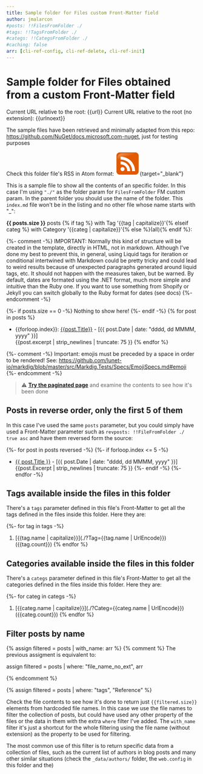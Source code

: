 ```yaml
---
title: Sample folder for Files custom Front-Matter field
author: jmalarcon
#posts: !!FilesFromFolder ./
#tags: !!TagsFromFolder ./
#categs: !!CategsFromFolder ./
#caching: false
arr: [cli-ref-config, cli-ref-delete, cli-ref-init]
---
```


# Sample folder for Files obtained from a custom Front-Matter field

Current URL relative to the root: {{url}}
Current URL relative to the root (no extension): {{urlnoext}}

The sample files have been retrieved and minimally adapted from this repo: https://github.com/NuGet/docs.microsoft.com-nuget, just for testing purposes

Check this folder file's RSS in Atom format: [![Atom Feed](media/rss.png)](./feed){target="_blank"}

This is a sample file to show all the contents of an specific folder. In this case I'm using `"./"` as the folder param for `FilesFromFolder` FM custom param. In the parent folder you should use the name of the folder. This `index.md` file won't be in the listing and no other file whose name starts with "_":

**{{ posts.size }}** posts {% if tag %}&nbsp;with Tag '{{tag | capitalize}}'{% elseif categ %}&nbsp;with Category '{{categ | capitalize}}'{% else %}(all){% endif %}:

{%- comment -%}
IMPORTANT: Normally this kind of structure will be created in the template, directly in HTML, not in markdown. Although I've done my best to prevent this, in general, using Liquid tags for iteration or conditional intertwined with Markdown could be pretty tricky and could lead to weird results because of unexpected paragraphs generated around liquid tags, etc. It should not happen with the measures taken, but be warned.
By default, dates are formated using the .NET format, much more simple and intuitive than the Ruby one. If you want to use something from Shopify or Jekyll you can switch globally to the Ruby format for dates (see docs)
{%- endcomment -%}

{%- if posts.size == 0 -%}
Nothing to show here!
{%- endif -%}
{% for post in posts %}
- {{forloop.index}}: [{{post.Title}}]({{post.URL}}) - [{{ post.Date | date: "dddd, dd MMMM, yyyy" }}]<br>{{post.excerpt | strip_newlines | truncate: 75 }}
{% endfor %}

{%- comment -%}
Important: emojis must be preceded by a space in order to be rendered!
See: https://github.com/lunet-io/markdig/blob/master/src/Markdig.Tests/Specs/EmojiSpecs.md#emoji
{%- endcomment -%}

> :warning: **[Try the paginated page](page/1)** and examine the contents to see how it's been done

## Posts in reverse order, only the first 5 of them

In this case I've used the same `posts` parameter, but you could simply have used a Front-Matter parameter such as `revposts: !!FileFromFolder ./ true asc` and have them reversed form the source:

{%- for post in posts reversed -%}
{%- if forloop.index <= 5 -%}
- [{{ post.Title }}]({{post.URL}}) - [{{ post.Date | date: "dddd, dd MMMM, yyyy" }}]<br>{{post.Excerpt | strip_newlines | truncate: 75 }}
{%- endif -%}
{%- endfor -%}

## Tags available inside the files in this folder

There's a `tags` parameter defined in this file's Front-Matter to get all the tags defined in the files inside this folder. Here they are:

{%- for tag in tags -%}
1. [{{tag.name | capitalize}}](./?Tag={{tag.name | UrlEncode}}) ({{tag.count}})
{% endfor %}

## Categories available inside the files in this folder

There's a `categs` parameter defined in this file's Front-Matter to get all the categories defined in the files inside this folder. Here they are:

{%- for categ in categs -%}
1. [{{categ.name | capitalize}}](./?Categ={{categ.name | UrlEncode}}) ({{categ.count}})
{% endfor %}

## Filter posts by name

{% assign filtered = posts | with_name: arr %}
{% comment %} 
The previous assigment is equivalent to:

assign filtered = posts | where: "file_name_no_ext", arr

{% endcomment %}

{% assign filtered = posts | where: "tags", "Reference" %}

Check the file contents to see how it's done to return just `{{filtered.size}}` elements from hardcoded file names. In this case we use the file names to filter the collection of posts, but could have used any other property of the files or the data in them with the extra `where` filter I've added. The `with_name` filter it's just a shortcut for the whole filtering using the file name (without extension) as the property to be used for filtering.

The most common use of this filter is to return specific data from a collection of files, such as the current list of authors in blog posts and many other similar situations (check the `_data/authors/` folder, the `web.config` in this folder and the)
